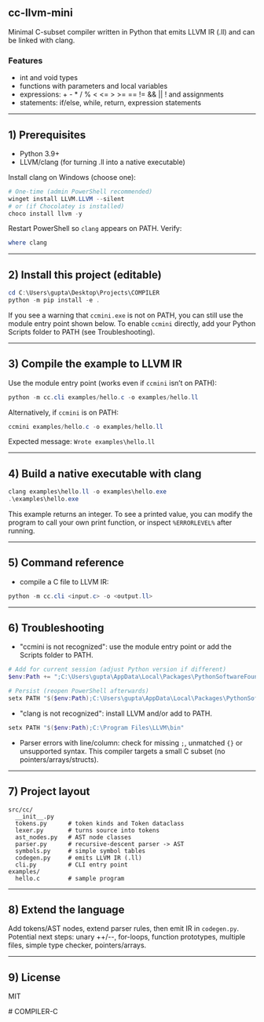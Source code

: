 ## cc-llvm-mini

Minimal C-subset compiler written in Python that emits LLVM IR (.ll) and can be linked with clang.

### Features
- int and void types
- functions with parameters and local variables
- expressions: + - * / % < <= > >= == != && || ! and assignments
- statements: if/else, while, return, expression statements

---

## 1) Prerequisites
- Python 3.9+
- LLVM/clang (for turning .ll into a native executable)

Install clang on Windows (choose one):
```powershell
# One-time (admin PowerShell recommended)
winget install LLVM.LLVM --silent
# or (if Chocolatey is installed)
choco install llvm -y
```

Restart PowerShell so `clang` appears on PATH. Verify:
```powershell
where clang
```

---

## 2) Install this project (editable)
```powershell
cd C:\Users\gupta\Desktop\Projects\COMPILER
python -m pip install -e .
```

If you see a warning that `ccmini.exe` is not on PATH, you can still use the module entry point shown below. To enable `ccmini` directly, add your Python Scripts folder to PATH (see Troubleshooting).

---

## 3) Compile the example to LLVM IR

Use the module entry point (works even if `ccmini` isn’t on PATH):
```powershell
python -m cc.cli examples/hello.c -o examples/hello.ll
```

Alternatively, if `ccmini` is on PATH:
```powershell
ccmini examples/hello.c -o examples/hello.ll
```

Expected message: `Wrote examples\hello.ll`

---

## 4) Build a native executable with clang
```powershell
clang examples\hello.ll -o examples\hello.exe
.\examples\hello.exe
```

This example returns an integer. To see a printed value, you can modify the program to call your own print function, or inspect `%ERRORLEVEL%` after running.

---

## 5) Command reference
- compile a C file to LLVM IR:
```powershell
python -m cc.cli <input.c> -o <output.ll>
```

---

## 6) Troubleshooting
- "ccmini is not recognized": use the module entry point or add the Scripts folder to PATH.
```powershell
# Add for current session (adjust Python version if different)
$env:Path += ";C:\Users\gupta\AppData\Local\Packages\PythonSoftwareFoundation.Python.3.11_qbz5n2kfra8p0\LocalCache\local-packages\Python311\Scripts"

# Persist (reopen PowerShell afterwards)
setx PATH "$($env:Path);C:\Users\gupta\AppData\Local\Packages\PythonSoftwareFoundation.Python.3.11_qbz5n2kfra8p0\LocalCache\local-packages\Python311\Scripts"
```

- "clang is not recognized": install LLVM and/or add to PATH.
```powershell
setx PATH "$($env:Path);C:\Program Files\LLVM\bin"
```

- Parser errors with line/column: check for missing `;`, unmatched `{}` or unsupported syntax. This compiler targets a small C subset (no pointers/arrays/structs).

---

## 7) Project layout
```
src/cc/
  __init__.py
  tokens.py      # token kinds and Token dataclass
  lexer.py       # turns source into tokens
  ast_nodes.py   # AST node classes
  parser.py      # recursive-descent parser -> AST
  symbols.py     # simple symbol tables
  codegen.py     # emits LLVM IR (.ll)
  cli.py         # CLI entry point
examples/
  hello.c        # sample program
```

---

## 8) Extend the language
Add tokens/AST nodes, extend parser rules, then emit IR in `codegen.py`. Potential next steps: unary ++/--, for-loops, function prototypes, multiple files, simple type checker, pointers/arrays.

---

## 9) License
MIT

#   C O M P I L E R - C  
 